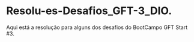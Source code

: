 # Resolu-es-Desafios_GFT-3_DIO.
Aqui está a resolução para alguns dos desafios do BootCampo GFT Start #3.
